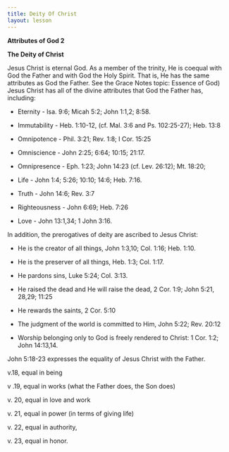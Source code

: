 ```yaml
---
title: Deity Of Christ
layout: lesson
---
```



**Attributes of God 2**

**The Deity of Christ**

Jesus Christ is eternal God. As a member of the trinity, He is coequal
with God the Father and with God the Holy Spirit. That is, He has the
same attributes as God the Father. See the Grace Notes topic: Essence of
God) Jesus Christ has all of the divine attributes that God the Father
has, including:

-   Eternity - Isa. 9:6; Micah 5:2; John 1:1,2; 8:58.

-   Immutability - Heb. 1:10-12, (cf. Mal. 3:6 and Ps. 102:25-27); Heb.
    13:8

-   Omnipotence - Phil. 3:21; Rev. 1:8; I Cor. 15:25

-   Omniscience - John 2:25; 6:64; 10:15; 21:17.

-   Omnipresence - Eph. 1:23; John 14:23 (cf. Lev. 26:12); Mt. 18:20;

-   Life - John 1:4; 5:26; 10:10; 14:6; Heb. 7:16.

-   Truth - John 14:6; Rev. 3:7

-   Righteousness - John 6:69; Heb. 7:26

-   Love - John 13:1,34; 1 John 3:16.

In addition, the prerogatives of deity are ascribed to Jesus Christ:

-   He is the creator of all things, John 1:3,10; Col. 1:16; Heb. 1:10.

-   He is the preserver of all things, Heb. 1:3; Col. 1:17.

-   He pardons sins, Luke 5:24; Col. 3:13.

-   He raised the dead and He will raise the dead, 2 Cor. 1:9; John
    5:21, 28,29; 11:25

-   He rewards the saints, 2 Cor. 5:10

-   The judgment of the world is committed to Him, John 5:22; Rev. 20:12

-   Worship belonging only to God is freely rendered to Christ: 1 Cor.
    1:2; John 14:13,14.

John 5:18-23 expresses the equality of Jesus Christ with the Father.

v.18, equal in being

v .19, equal in works (what the Father does, the Son does)

v. 20, equal in love and work

v. 21, equal in power (in terms of giving life)

v. 22, equal in authority,

v. 23, equal in honor.

